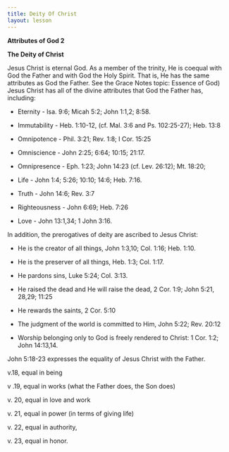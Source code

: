 ```yaml
---
title: Deity Of Christ
layout: lesson
---
```



**Attributes of God 2**

**The Deity of Christ**

Jesus Christ is eternal God. As a member of the trinity, He is coequal
with God the Father and with God the Holy Spirit. That is, He has the
same attributes as God the Father. See the Grace Notes topic: Essence of
God) Jesus Christ has all of the divine attributes that God the Father
has, including:

-   Eternity - Isa. 9:6; Micah 5:2; John 1:1,2; 8:58.

-   Immutability - Heb. 1:10-12, (cf. Mal. 3:6 and Ps. 102:25-27); Heb.
    13:8

-   Omnipotence - Phil. 3:21; Rev. 1:8; I Cor. 15:25

-   Omniscience - John 2:25; 6:64; 10:15; 21:17.

-   Omnipresence - Eph. 1:23; John 14:23 (cf. Lev. 26:12); Mt. 18:20;

-   Life - John 1:4; 5:26; 10:10; 14:6; Heb. 7:16.

-   Truth - John 14:6; Rev. 3:7

-   Righteousness - John 6:69; Heb. 7:26

-   Love - John 13:1,34; 1 John 3:16.

In addition, the prerogatives of deity are ascribed to Jesus Christ:

-   He is the creator of all things, John 1:3,10; Col. 1:16; Heb. 1:10.

-   He is the preserver of all things, Heb. 1:3; Col. 1:17.

-   He pardons sins, Luke 5:24; Col. 3:13.

-   He raised the dead and He will raise the dead, 2 Cor. 1:9; John
    5:21, 28,29; 11:25

-   He rewards the saints, 2 Cor. 5:10

-   The judgment of the world is committed to Him, John 5:22; Rev. 20:12

-   Worship belonging only to God is freely rendered to Christ: 1 Cor.
    1:2; John 14:13,14.

John 5:18-23 expresses the equality of Jesus Christ with the Father.

v.18, equal in being

v .19, equal in works (what the Father does, the Son does)

v. 20, equal in love and work

v. 21, equal in power (in terms of giving life)

v. 22, equal in authority,

v. 23, equal in honor.

